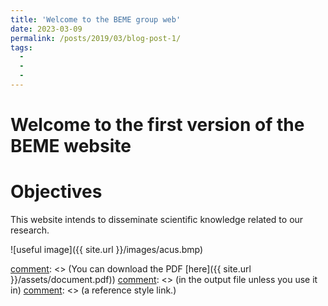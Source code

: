 ```yaml
---
title: 'Welcome to the BEME group web'
date: 2023-03-09
permalink: /posts/2019/03/blog-post-1/
tags:
  - 
  - 
  - 
---
```




Welcome to the first version of the BEME website
======

Objectives
======

This website intends to disseminate scientific knowledge related to our research.


![useful image]({{ site.url }}/images/acus.bmp)


[comment]: <> (This is a comment, it will not be included)
[comment]: <> (in  the output file unless you use it in)
[comment]: <> (a reference style link.)

[comment]: <> (You can download the PDF [here]({{ site.url }}/assets/document.pdf))
[comment]: <> (in  the output file unless you use it in)
[comment]: <> (a reference style link.)

